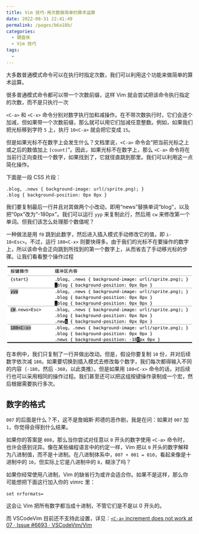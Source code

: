 ```yaml
---
title: Vim 技巧-用次数做简单的算术运算
date: 2022-08-31 22:41:49
permalink: /pages/b6a18b/
categories:
  - 键盘侠
  - Vim 技巧
tags:
  -
---
```


大多数普通模式命令可以在执行时指定次数，我们可以利用这个功能来做简单的算术运算。

很多普通模式命令都可以带一个次数前缀，这样 Vim 就会尝试把该命令执行指定的次数，而不是只执行一次

`<C-a>` 和 `<C-x>` 命令分别对数字执行加和减操作。在不带次数执行时，它们会逐个加减，但如果带一个次数前缀，那么就可以用它们加减任意整数。例如，如果我们把光标移到字符 `5` 上，执行 `10<C-a>` 就会把它变成 `15`。

但是如果光标不在数字上会发生什么？文档里说，`<C-a>` 命令会“把当前光标之上或之后的数值加上 `[count]`”。因此，如果光标不在数字上，那么 `<C-a>` 命令将在当前行正向查找一个数字，如果找到了，它就径直跳到那里。我们可以利用这一点简化操作。

下面是一段 CSS 片段：

```
.blog, .news { background-image: url(/sprite.png); }
.blog { background-position: 0px 0px }
```

我们要复制最后一行并且对其做两个小改动，即用“news”替换单词“blog”，以及把“0px”改为“-180px”。我们可以运行 `yyp` 来复制此行，然后用 `cw` 来修改第一个单词。但我们该怎么处理那个数值呢？

一种做法是用 `f0` 跳到此数字，然后进入插入模式手动修改它的值，即 `i-18<Esc>`。不过，运行 `180<C-x>` 则要快得多。由于我们的光标不在要操作的数字上，所以该命令会正向跳到所找到的第一个数字上，从而省去了手动移光标的步骤。让我们看看整个操作过程

![](../../.vuepress/public/img/vim/059.jpg)

在本例中，我们只复制了一行并做出改动。但是，假设你要复制 `10` 份，并对后续数字依次减 `180`。如果要切换到插入模式去修改每个数字，我们每次都得输入不同的内容（`-180`，然后 `-360`，以此类推）。但是如果用 `180<C-x>` 命令的话，对后续行也可以采用相同的操作过程。我们甚至还可以把这组按键操作录制成一个宏，然后根据需要执行多次。

## 数字的格式

`007` 的后面是什么？不，这不是詹姆斯·邦德的恶作剧，我是在问：如果对 `007` 加 `1`，你觉得会得到什么结果。

如果你的答案是 `008`，那么当你尝试对任意以 `0` 开头的数字使用 `<C-a>` 命令时，也许会感到诧异。像在某些编程语言中的约定一样，Vim 把以 `0` 开头的数字解释为八进制值，而不是十进制。在八进制体系中，`007 + 001 = 010`，看起来像是十进制中的 `10`，但实际上它是八进制中的 `8`，糊涂了吗？

如果你经常使用八进制，Vim 的缺省行为或许会适合你。如果不是这样，那么你可能想把下面这行加入你的 vimrc 里：

```vim
set nrformats=
```

这会让 Vim 把所有数字都当成十进制，不管它们是不是以 0 开头的。

而 VSCodeVim 目前还不支持此设置，详见：[`<C-a>` increment does not work at 07 · Issue #6693 · VSCodeVim/Vim](https://github.com/VSCodeVim/Vim/issues/6693)
